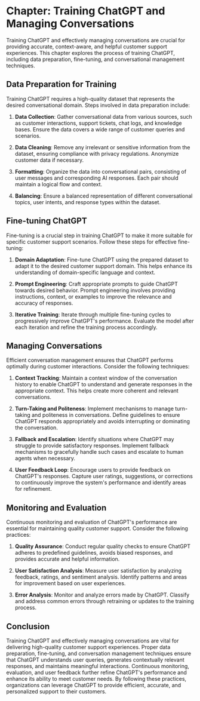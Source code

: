 Chapter: Training ChatGPT and Managing Conversations
====================================================

Training ChatGPT and effectively managing conversations are crucial for providing accurate, context-aware, and helpful customer support experiences. This chapter explores the process of training ChatGPT, including data preparation, fine-tuning, and conversational management techniques.

Data Preparation for Training
-----------------------------

Training ChatGPT requires a high-quality dataset that represents the desired conversational domain. Steps involved in data preparation include:

1. **Data Collection**: Gather conversational data from various sources, such as customer interactions, support tickets, chat logs, and knowledge bases. Ensure the data covers a wide range of customer queries and scenarios.

2. **Data Cleaning**: Remove any irrelevant or sensitive information from the dataset, ensuring compliance with privacy regulations. Anonymize customer data if necessary.

3. **Formatting**: Organize the data into conversational pairs, consisting of user messages and corresponding AI responses. Each pair should maintain a logical flow and context.

4. **Balancing**: Ensure a balanced representation of different conversational topics, user intents, and response types within the dataset.

Fine-tuning ChatGPT
-------------------

Fine-tuning is a crucial step in training ChatGPT to make it more suitable for specific customer support scenarios. Follow these steps for effective fine-tuning:

1. **Domain Adaptation**: Fine-tune ChatGPT using the prepared dataset to adapt it to the desired customer support domain. This helps enhance its understanding of domain-specific language and context.

2. **Prompt Engineering**: Craft appropriate prompts to guide ChatGPT towards desired behavior. Prompt engineering involves providing instructions, context, or examples to improve the relevance and accuracy of responses.

3. **Iterative Training**: Iterate through multiple fine-tuning cycles to progressively improve ChatGPT's performance. Evaluate the model after each iteration and refine the training process accordingly.

Managing Conversations
----------------------

Efficient conversation management ensures that ChatGPT performs optimally during customer interactions. Consider the following techniques:

1. **Context Tracking**: Maintain a context window of the conversation history to enable ChatGPT to understand and generate responses in the appropriate context. This helps create more coherent and relevant conversations.

2. **Turn-Taking and Politeness**: Implement mechanisms to manage turn-taking and politeness in conversations. Define guidelines to ensure ChatGPT responds appropriately and avoids interrupting or dominating the conversation.

3. **Fallback and Escalation**: Identify situations where ChatGPT may struggle to provide satisfactory responses. Implement fallback mechanisms to gracefully handle such cases and escalate to human agents when necessary.

4. **User Feedback Loop**: Encourage users to provide feedback on ChatGPT's responses. Capture user ratings, suggestions, or corrections to continuously improve the system's performance and identify areas for refinement.

Monitoring and Evaluation
-------------------------

Continuous monitoring and evaluation of ChatGPT's performance are essential for maintaining quality customer support. Consider the following practices:

1. **Quality Assurance**: Conduct regular quality checks to ensure ChatGPT adheres to predefined guidelines, avoids biased responses, and provides accurate and helpful information.

2. **User Satisfaction Analysis**: Measure user satisfaction by analyzing feedback, ratings, and sentiment analysis. Identify patterns and areas for improvement based on user experiences.

3. **Error Analysis**: Monitor and analyze errors made by ChatGPT. Classify and address common errors through retraining or updates to the training process.

Conclusion
----------

Training ChatGPT and effectively managing conversations are vital for delivering high-quality customer support experiences. Proper data preparation, fine-tuning, and conversation management techniques ensure that ChatGPT understands user queries, generates contextually relevant responses, and maintains meaningful interactions. Continuous monitoring, evaluation, and user feedback further refine ChatGPT's performance and enhance its ability to meet customer needs. By following these practices, organizations can leverage ChatGPT to provide efficient, accurate, and personalized support to their customers.

